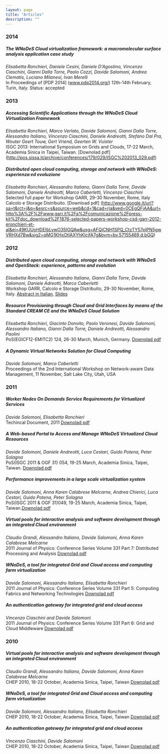 ```yaml
---
layout: page
title: "Articles"
description: ""
---
```


### 2014
##### The WNoDeS Cloud virtualization framework: a macromolecular surface analysis application case study
_Elisabetta Ronchieri, Daniele Cesini, Daniele D'Agostino, Vincenzo Ciaschini, Gianni Dalla Torre, Paolo Cozzi, Davide Salomoni, Andrea Clematis, Luciano Milanesi, Ivan Merelli_  
In Proceedings of [PDP 2014] (www.pdp2014.org/)  12th-14th February, Turin, Italy. Status: accepted

### 2013
##### Accessing Scientific Applications through the WNoDeS Cloud Virtualization Framework
_Elisabetta Ronchieri, Marco Verlato, Davide Salomoni, Gianni Dalla Torre, Alessandro Italiano, Vincenzo Ciaschini, Daniele Andreotti, Stefano Dal Pra, Wouter Geert Touw, Gert Vriend, Geerten W. Vuister_  
ISGC 2013: International Symposium on Grids and Clouds, 17-22 March, Academia Sinica in Taipei, Taiwan. [Downolad pdf] (http://pos.sissa.it/archive/conferences/179/029/ISGC%202013_029.pdf)

##### Distributed open cloud computing, storage and network with WNoDeS: esperienza ed evoluzione
_Elisabetta Ronchieri, Alessandro Italiano, Gianni Dalla Torre, Davide Salomoni, Daniele Andreotti, Marco Caberletti, Vincenzo Ciaschini_  
Selected full paper for Workshop GARR, 29-30 November, Rome, Italy Calcolo e Storage Distribuito.  [Download pdf] (http://www.google.it/url?sa=t&rct=j&q=&esrc=s&source=web&cd=1&cad=rja&ved=0CEgQFjAA&url=http%3A%2F%2Fwww.garr.it%2Fa%2Fcomunicazione%2Fpress-kit%2Fdoc_download%2F1876-selected-papers-workshop-csd-garr-2012-eronchieri-et-al&ei=49KUUoHDEIbLywO35IGQAw&usg=AFQjCNH1SPQ_CtzTY57plPN5gwVRHXd7Bw&sig2=qMG1KHxOtlAXYhKIcjfA7g&bvm=bv.57155469,d.bGQ)

### 2012
##### Distributed open cloud computing, storage and network with WNoDeS and OpenStack: experience, patterns and evolution
_Elisabetta Ronchieri, Alessandro Italiano, Gianni Dalla Torre, Davide Salomoni, Daniele Adreotti, Marco Caberletti_  
Workshop GARR, Calcolo e Storage Distribuito, 29-30 November, Rome, Italy. [Abstract in Italian](http://www.garr.it/a/comunicazione/press-kit/doc_download/1638-abstract-eronchieri-), [Slides](http://www.garr.it/a/comunicazione/press-kit/doc_download/1701-wscsd12-ronchieri-pres)  

##### Resource Provisioning through Cloud and Grid Interfaces by means of the Standard CREAM CE and the WNoDeS Cloud Solution
_Elisabetta Ronchieri, Giacinto Donvito, Paolo Veronesi, Davide Salomoni, Alessandro Italiano, Gianni Dalla Torre, Daniele Andreotti, Alessandro Paolini_  
PoS(EGICF12-EMITC2) 124, 26-30 March, Munich, Germany. [Downolad pdf](http://pos.sissa.it/archive/conferences/162/124/EGICF12-EMITC2_124.pdf)  

##### A Dynamic Virtual Networks Solution for Cloud Computing
_Davide Salomoni, Marco Caberletti_    
Proceedings of the 2nd International Workshop on Network-aware Data Management, 11 November, Salt Lake City, Utah, USA    

### 2011
##### Worker Nodes On Demands Service Requirements for Virtualized Services
_Davide Salomoni, Elisabetta Ronchieri_   
Techincal Document, 2011 [Downolad pdf](https://web2.infn.it/wnodes/index.php/documentation/files-download/28_d67514b33dae20f979d866990b583b74)    

##### A Web-based Portal to Access and Manage WNoDeS Virtualized Cloud Resources
_Davide Salomoni, Daniele Andreotti, Luca Cestari, Guido Potena, Peter Solagna_  
PoS(ISGC 2011 & OGF 31) 054, 19-25 March, Academia Sinica, Taipei, Taiwan. [Downolad pdf](http://pos.sissa.it/archive/conferences/133/054/ISGC%202011%20&%20OGF%2031_054.pdf)  

##### Performance improvements in a large scale virtualization system
_Davide Salomoni, Anna Karen Calabrese Melcarne, Andrea Chierici, Luca Cestari, Guido Potena, Peter Solagna_  
PoS(ISGC 2011 & OGF 31)049, 19-25 March, Academia Sinica, Taipei, Taiwan.[Downolad pdf](http://pos.sissa.it/archive/conferences/133/049/ISGC%202011%20&%20OGF%2031_049.pdf)  

##### Virtual pools for interactive analysis and software development through an integrated Cloud environment
_Claudio Grandi, Alessandro Italiano, Davide Salomoni, Anna Karen Calabrese Melcarne_  
2011 Journal of Physics: Conference Series Volume 331 Part 7: Distributed Processing and Analysis [Downolad pdf](http://iopscience.iop.org/1742-6596/331/7/072017/pdf/1742-6596_331_7_072017.pdf)  

##### WNoDeS, a tool for integrated Grid and Cloud access and computing farm virtualization
_Davide Salomoni, Alessandro Italiano, Elisabetta Ronchieri_  
2011 Journal of Physics: Conference Series Volume 331 Part 5: Computing Fabrics and Networking Technologies [Downolad pdf](http://iopscience.iop.org/1742-6596/331/5/052017/pdf/1742-6596_331_5_052017.pdf)  

##### An authentication gateway for integrated grid and cloud access
_Vincenzo Ciaschini and Davide Salomoni_  
2011 Journal of Physics: Conference Series Volume 331 Part 6: Grid and Cloud Middleware [Downolad pdf](http://iopscience.iop.org/1742-6596/331/6/062021/pdf/1742-6596_331_6_062021.pdf)  

### 2010
##### Virtual pools for interactive analysis and software development through an integrated Cloud environment
_Claudio Grandi, Alessandro Italiano, Davide Salomoni, Anna Karen Calabrese Melcarne_  
CHEP 2010, 18-22 October, Academia Sinica, Taipei, Taiwan [Downolad pdf](http://iopscience.iop.org/1742-6596/331/7/072017/pdf/1742-6596_331_7_072017.pdf)

##### WNoDeS, a tool for integrated Grid and Cloud access and computing farm virtualization
_Davide Salomoni, Alessandro Italiano, Elisabetta Ronchieri_  
CHEP 2010, 18-22 October, Academia Sinica, Taipei, Taiwan [Downolad pdf](http://iopscience.iop.org/1742-6596/331/5/052017/pdf/1742-6596_331_5_052017.pdf)

##### An authentication gateway for integrated grid and cloud access
_Vincenzo Ciaschini, Davide Salomoni_  
CHEP 2010, 18-22 October, Academia Sinica, Taipei, Taiwan [Downolad pdf](http://iopscience.iop.org/1742-6596/331/6/062021/pdf/1742-6596_331_6_062021.pdf)
